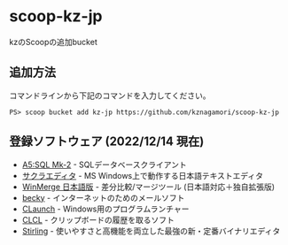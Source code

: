 # scoop-kz-jp
kzのScoopの追加bucket

## 追加方法

コマンドラインから下記のコマンドを入力してください。

```
PS> scoop bucket add kz-jp https://github.com/kznagamori/scoop-kz-jp
```

## 登録ソフトウェア (2022/12/14 現在)

- [A5:SQL Mk-2](https://a5m2.mmatsubara.com/) - SQLデータベースクライアント
- [サクラエディタ](https://sakura-editor.github.io/) - MS Windows上で動作する日本語テキストエディタ
- [WinMerge 日本語版](http://www.geocities.co.jp/SiliconValley-SanJose/8165/winmerge.html) - 差分比較/マージツール (日本語対応＋独自拡張版)
- [becky](https://www.rimarts.co.jp/becky-j.htm) - インターネットのためのメールソフト
- [CLaunch](https://hp.vector.co.jp/authors/VA018351/claunch.html) - Windows用のプログラムランチャー
- [CLCL](https://www.nakka.com/soft/clcl) - クリップボードの履歴を取るソフト
- [Stirling](https://www.vector.co.jp/soft/win95/util/se079072.html) - 使いやすさと高機能を両立した最強の新・定番バイナリエディタ
